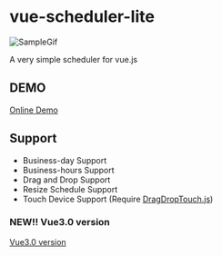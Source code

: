 # vue-scheduler-lite

![SampleGif](https://linmasahiro.github.io/vue-scheduler-lite/sample.gif)

A very simple scheduler for vue.js

## DEMO

[Online Demo](https://linmasahiro.github.io/vue-scheduler-lite/dist/)

## Support

+ Business-day Support
+ Business-hours Support
+ Drag and Drop Support
+ Resize Schedule Support
+ Touch Device Support (Require [DragDropTouch.js](https://github.com/Bernardo-Castilho/dragdroptouch))

### NEW!! Vue3.0 version
[Vue3.0 version](https://www.npmjs.com/package/vue3-scheduler-lite)